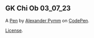 GK Chi Ob 03_07_23
------------------


A [Pen](https://codepen.io/Alexander-Pymm/pen/bGQrXwg) by [Alexander Pymm](https://codepen.io/Alexander-Pymm) on [CodePen](https://codepen.io).

[License](https://codepen.io/license/pen/bGQrXwg).
